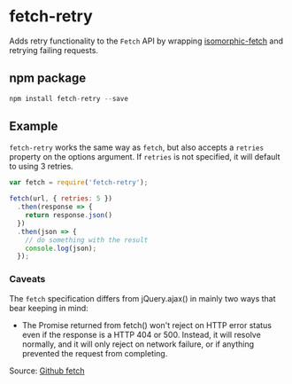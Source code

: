 # fetch-retry
Adds retry functionality to the `Fetch` API by wrapping [isomorphic-fetch](https://github.com/matthew-andrews/isomorphic-fetch/) and retrying failing requests.

## npm package

```javascript
npm install fetch-retry --save
```

## Example

`fetch-retry` works the same way as `fetch`, but also accepts a `retries` property on the options argument. If `retries` is not specified, it will default to using 3 retries.

```javascript
var fetch = require('fetch-retry');
```

```javascript
fetch(url, { retries: 5 })
  .then(response => {
    return response.json()
  })
  .then(json => {
    // do something with the result
    console.log(json);
  });
```



### Caveats

The `fetch` specification differs from jQuery.ajax() in mainly two ways that bear keeping in mind:

* The Promise returned from fetch() won't reject on HTTP error status even if the response is a HTTP 404 or 500. Instead, it will resolve normally, and it will only reject on network failure, or if anything prevented the request from completing.

Source: [Github fetch](https://github.com/github/fetch#caveats)
